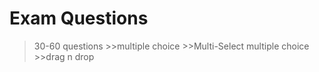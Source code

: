 # Exam Questions #

>30-60 questions
    >>multiple choice
    >>Multi-Select multiple choice
    >>drag n drop